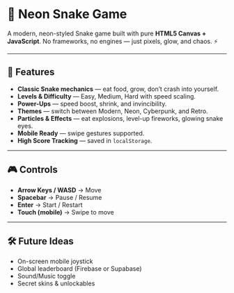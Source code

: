 # 🐍 Neon Snake Game

A modern, neon-styled Snake game built with pure **HTML5 Canvas + JavaScript**.
No frameworks, no engines — just pixels, glow, and chaos. ⚡

---

## 🚀 Features

* **Classic Snake mechanics** — eat food, grow, don’t crash into yourself.
* **Levels & Difficulty** — Easy, Medium, Hard with speed scaling.
* **Power-Ups** — speed boost, shrink, and invincibility.
* **Themes** — switch between Modern, Neon, Cyberpunk, and Retro.
* **Particles & Effects** — eat explosions, level-up fireworks, glowing snake eyes.
* **Mobile Ready** — swipe gestures supported.
* **High Score Tracking** — saved in `localStorage`.

---

## 🎮 Controls

* **Arrow Keys / WASD** → Move
* **Spacebar** → Pause / Resume
* **Enter** → Start / Restart
* **Touch (mobile)** → Swipe to move

---


## 🛠️ Future Ideas

* On-screen mobile joystick
* Global leaderboard (Firebase or Supabase)
* Sound/Music toggle
* Secret skins & unlockables
